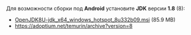 Для возможности сборки под **Android** установите **JDK** версии **1.8** (8):

- [OpenJDK8U-jdk_x64_windows_hotspot_8u332b09.msi](https://github.com/adoptium/temurin8-binaries/releases/download/jdk8u332-b09/OpenJDK8U-jdk_x64_windows_hotspot_8u332b09.msi) (85.9 MB)
- https://adoptium.net/temurin/archive?version=8
